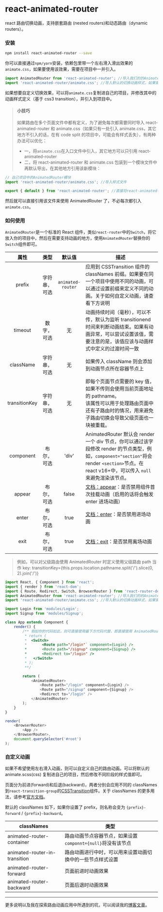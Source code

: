 # react-animated-router

react 路由切换动画，支持嵌套路由 (nested routers)和动态路由（dynamic routers）。

### 安装

```bash
npm install react-animated-router --save
```

你可以直接通过`npm/yarn`安装，依赖包里带一个左右滑入滑出效果的`animate.css`，如果要使用该效果，需要在项目中一并引入。

```javascript
import AnimatedRouter from 'react-animated-router'; //导入我们的的AnimatedRouter组件
import 'react-animated-router/animate.css'; //导入默认的切换动画样式，如果需要其它切换样式，可以导入自己的动画样式定义文件
```

如果想要自定义切换效果，可以将`animate.css`复制进自己的项目，并修改其中的动画样式定义（基于 css3 transition），并引入到项目中。

> #### 小技巧
>
> 如果路由在多个页面文件中都有定义，为了避免每次都需要同时导入 react-animated-router 和 animate.css（如果只有一处引入 animate.css，其它地方不引入的话，在有 code split 的项目中，可能会有样式丢失），有两种办法可以优化：
>
> *   一，将`animate.css`在入口文件中引入，其它地方可以只引用 react-animated-router
> *   二，将 react-animated-router 和 animate.css 包装到一个模块文件中再默认导出，在其他地方引用该新模块：

```javascript
// 自己项目中的AnimatedRouter模块
import 'react-animated-router/animate.css'; //导入样式文件

export { default } from 'react-animated-router'; //直接将react-animated-route作为默认导出
```

然后就可以直接引用该文件来使用 AnimatedRouter 了，不必每次都引入`animate.css`。

### 如何使用

`AnimatedRouter`是一个标准的 React 组件，类似`react-router`中的`Switch`，将它放入你的项目中，然后在需要支持动画的地方，使用`AnimatedRouter`替换你的`Switch`组件即可。

|     属性      |     类型     |      默认值       | 描述                                                                                                                                                                                                 |
| :-----------: | :----------: | :---------------: | ---------------------------------------------------------------------------------------------------------------------------------------------------------------------------------------------------- |
|    prefix     | 字符串，可选 | `animated-router` | 应用到 CSSTransition 组件的 classNames 前缀。如果要在同一个项目中使用不同的动画，可以通过设置前缀来定义不同的动画。关于如何自定义动画，请查看下方说明                                                |
|    timeout    |  数字，可选  |        无         | 动画持续时间（毫秒），可以不传，默认为监听 transitionend 时间来判断动画结束。如果有动画异常，可以尝试设置该值，需要注意的是，该值应该与动画样式中定义的过渡时间一致                                  |
|   className   | 字符串，可选 |        无         | 如果传入 className 则会添加到动画节点所在容器节点上                                                                                                                                                  |
| transitionKey | 字符串，可选 |        无         | 即每个页面节点需要的 key 值，如果不传则会使用当前页面地址的 pathname。<br/>该属性可以用于处理路由页面中还有子路由时的情况，用来避免子路由切换会导致父级页面也一块被重载。                            |
|   component   |  布尔，可选  |       'div'       | AnimatedRouter 默认会 render 一个 div 节点，你可以通过该字段修改 render 的节点类型，例如，`component="section"`将会 render `<section>`节点。在 react v16+中，可以传入 `null` 来避免渲染该节点。 |
|    appear     |  布尔，可选  |       false       | [文档：appear](http://reactcommunity.org/react-transition-group/transition-group#TransitionGroup-prop-appear)：是否禁用组件首次挂载动画（启用的话将会触发 enter 进场动画）                           |
|     enter     |  布尔，可选  |       true        | [文档：enter](http://reactcommunity.org/react-transition-group/transition-group#TransitionGroup-prop-enter)：是否禁用进场动画                                                                        |
|     exit      |  布尔，可选  |       true        | [文档：exit](http://reactcommunity.org/react-transition-group/transition-group#TransitionGroup-prop-exit)：是否禁用离场动画                                                                          |

> 例如，可以对父级路由使用 AnimatedRouter 时定义使用父级路由 path 当作 key:
> transitionKey={this.props.location.pathname.split('/').slice(0, 2).join('/')}

```javascript
import React, { Component } from 'react';
import { render } from 'react-dom';
import { Route, Redirect, Switch, BrowserRouter } from 'react-router-dom';
import AnimatedRouter from 'react-animated-router'; //导入我们的的AnimatedRouter组件
import 'react-animated-router/animate.css'; //导入默认的切换动画样式，如果需要其它切换样式，可以导入自己的动画样式定义文件

import Login from 'modules/Login';
import Signup from 'modules/Signup';

class App extends Component {
    render() {
        /** 假如你的代码如此，则可直接使用最下方代码代替，即直接使用 AnimatedRouter 替换掉Switch
         * return (
         *  <Switch>
         *       <Route path="/login"` component={Login} />
         *       <Route path="/signup" component={Signup} />
         *       <Redirect to="/login" />
         *   </Switch>
         * );
         **/

        return (
            <AnimatedRouter>
                <Route path="/login" component={Login} />
                <Route path="/signup" component={Signup} />
                <Redirect to="/login" />
            </AnimatedRouter>
        );
    }
}

render(
    <BrowserRouter>
        <App />
    </BrowserRouter>,
    document.querySelector('#root')
);
```

### 自定义动画

如果不希望使用左右滑入动画，则可以自定义自己的路由动画。可以将默认的 animate.scss(css) 复制进自己的项目，然后修改不同阶段的样式值即可。

页面分为前进(forward)和后退(backward)，两者分别会应用不同的 classNames 到`react-transition-group`的[CSSTransition](http://reactcommunity.org/react-transition-group/css-transition)组件。关于 classNames 的更多用法，请参考[官方文档](http://reactcommunity.org/react-transition-group/css-transition)。

默认的 classNames 如下，如果你设置了 prefix，则名称会变为 `{prefix}-forward` / `{prefix}-backward`。

| classNames                    | 类型                                                        |
| ----------------------------- | ----------------------------------------------------------- |
| animated-router-container     | 路由动画节点容器节点，如果设置`componnt={null}`将没有该节点 |
| animated-router-in-transition | 路由动画进行中时，可以用来设置动画切换中的一些节点样式设置  |
| animated-router-forward       | 页面前进时动画效果                                          |
| animated-router-backward      | 页面后退时动画效果                                          |

---

更多说明以及我在探索路由动画应用中所遇到的坑，可以阅读我的[博客文章](http://www.qiqiboy.com/post/111)。
